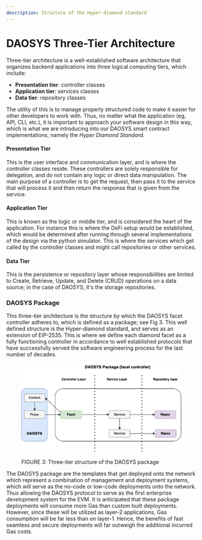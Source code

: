 ```yaml
---
description: Structure of the Hyper-diamond standard
---
```


# DAOSYS Three-Tier Architecture

Three-tier architecture is a well-established software architecture that organizes backend applications into three logical computing tiers, which include:

* **Presentation tier**: controller classes
* **Application tier**: services classes
* **Data tier**: repository classes

The utility of this is to manage properly structured code  to make it easier for other developers to work with. Thus, no matter what the application (eg, API, CLI, etc.), it is important to approach your software design in this way, which is what we are introducing into our DAOSYS smart contract implementations, namely the _Hyper Diamond Standard_.&#x20;

#### Presentation Tier

This is the user interface and communication layer, and is where the controller classes reside. These controllers are solely responsible for delegation, and do not contain any logic or direct data manipulation. The main purpose of a controller is to get the request, then pass it to the service that will process it and then return the response that is given from the service.

#### Application Tier

This is known as the logic or middle tier, and is considered the heart of the application. For instance this is where the DeFi setup would be established, which would be determined after running through several implementations of the design via the python simulator. This is where the services which get called by the controller classes and might call repositories or other services.&#x20;

#### Data Tier

This is the persistence or repository layer whose responsibilities are limited to Create, Retrieve, Update, and Delete (CRUD) operations on a data source; in the case of DAOSYS, it's the storage repositories.

### DAOSYS Package

This three-tier architecture is the structure by which the DAOSYS facet controller adheres to, which is defined as a package; see Fig 3. This well defined structure is the Hyper-diamond standard, and serves as an extension of EIP-2535. This is where we define each diamond facet as a fully functioning controller in accordance to well established protocols that have successfully served the software engineering process for the last number of decades.

<figure><img src="../.gitbook/assets/three_tier_package.png" alt=""><figcaption><p>FIGURE 3: Three-tier structure of the DAOSYS package</p></figcaption></figure>

The DAOSYS package are the templates that get deployed onto the network which represent a combination of management and deployment systems, which will serve as the no-code or low-code deployments onto the network. Thus allowing the DAOSYS protocol to serve as the first enterprise development system for the EVM. It is anticipated that these package deployments will consume more Gas than custom built deployments. However, since these will be utilized as layer-2 applications, Gas consumption will be far less than on layer-1. Hence, the benefits of fast seamless and secure deployments will far outweigh the additional incurred Gas costs.
